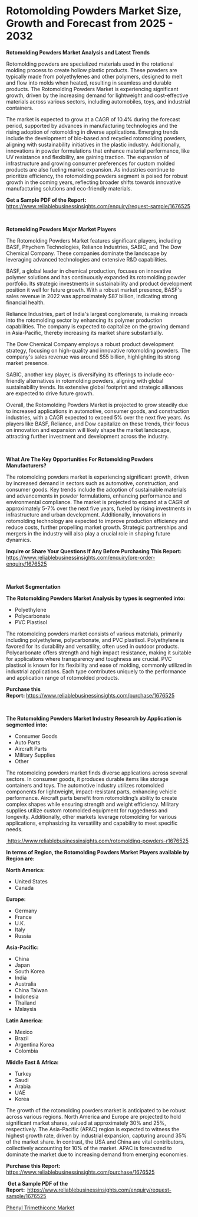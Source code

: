 <p><h1>Rotomolding Powders Market Size, Growth and Forecast from 2025 - 2032</h1></p><p><strong>Rotomolding Powders Market Analysis and Latest Trends</strong></p>
<p><p>Rotomolding powders are specialized materials used in the rotational molding process to create hollow plastic products. These powders are typically made from polyethylenes and other polymers, designed to melt and flow into molds when heated, resulting in seamless and durable products. The Rotomolding Powders Market is experiencing significant growth, driven by the increasing demand for lightweight and cost-effective materials across various sectors, including automobiles, toys, and industrial containers.</p><p>The market is expected to grow at a CAGR of 10.4% during the forecast period, supported by advances in manufacturing technologies and the rising adoption of rotomolding in diverse applications. Emerging trends include the development of bio-based and recycled rotomolding powders, aligning with sustainability initiatives in the plastic industry. Additionally, innovations in powder formulations that enhance material performance, like UV resistance and flexibility, are gaining traction. The expansion of infrastructure and growing consumer preferences for custom molded products are also fueling market expansion. As industries continue to prioritize efficiency, the rotomolding powders segment is poised for robust growth in the coming years, reflecting broader shifts towards innovative manufacturing solutions and eco-friendly materials.</p></p>
<p><strong>Get a Sample PDF of the Report:&nbsp;</strong> <a href="https://www.reliablebusinessinsights.com/enquiry/request-sample/1676525?utm_campaign=2278&utm_medium=2&utm_source=Github&utm_content=ia&utm_term=24032025&utm_id=rotomolding-powders">https://www.reliablebusinessinsights.com/enquiry/request-sample/1676525</a></p>
<p>&nbsp;</p>
<p><strong>Rotomolding Powders Major Market Players</strong></p>
<p><p>The Rotomolding Powders Market features significant players, including BASF, Phychem Technologies, Reliance Industries, SABIC, and The Dow Chemical Company. These companies dominate the landscape by leveraging advanced technologies and extensive R&D capabilities. </p><p>BASF, a global leader in chemical production, focuses on innovative polymer solutions and has continuously expanded its rotomolding powder portfolio. Its strategic investments in sustainability and product development position it well for future growth. With a robust market presence, BASF's sales revenue in 2022 was approximately $87 billion, indicating strong financial health.</p><p>Reliance Industries, part of India's largest conglomerate, is making inroads into the rotomolding sector by enhancing its polymer production capabilities. The company is expected to capitalize on the growing demand in Asia-Pacific, thereby increasing its market share substantially.</p><p>The Dow Chemical Company employs a robust product development strategy, focusing on high-quality and innovative rotomolding powders. The company's sales revenue was around $55 billion, highlighting its strong market presence.</p><p>SABIC, another key player, is diversifying its offerings to include eco-friendly alternatives in rotomolding powders, aligning with global sustainability trends. Its extensive global footprint and strategic alliances are expected to drive future growth.</p><p>Overall, the Rotomolding Powders Market is projected to grow steadily due to increased applications in automotive, consumer goods, and construction industries, with a CAGR expected to exceed 5% over the next five years. As players like BASF, Reliance, and Dow capitalize on these trends, their focus on innovation and expansion will likely shape the market landscape, attracting further investment and development across the industry.</p></p>
<p>&nbsp;</p>
<p><strong>What Are The Key Opportunities For Rotomolding Powders Manufacturers?</strong></p>
<p><p>The rotomolding powders market is experiencing significant growth, driven by increased demand in sectors such as automotive, construction, and consumer goods. Key trends include the adoption of sustainable materials and advancements in powder formulations, enhancing performance and environmental compliance. The market is projected to expand at a CAGR of approximately 5-7% over the next five years, fueled by rising investments in infrastructure and urban development. Additionally, innovations in rotomolding technology are expected to improve production efficiency and reduce costs, further propelling market growth. Strategic partnerships and mergers in the industry will also play a crucial role in shaping future dynamics.</p></p>
<p><strong>Inquire or Share Your Questions If Any Before Purchasing This Report:</strong> <a href="https://www.reliablebusinessinsights.com/enquiry/pre-order-enquiry/1676525?utm_campaign=2278&utm_medium=2&utm_source=Github&utm_content=ia&utm_term=24032025&utm_id=rotomolding-powders">https://www.reliablebusinessinsights.com/enquiry/pre-order-enquiry/1676525</a></p>
<p>&nbsp;</p>
<p><strong>Market Segmentation</strong></p>
<p><strong>The Rotomolding Powders Market Analysis by types is segmented into:</strong></p>
<p><ul><li>Polyethylene</li><li>Polycarbonate</li><li>PVC Plastisol</li></ul></p>
<p><p>The rotomolding powders market consists of various materials, primarily including polyethylene, polycarbonate, and PVC plastisol. Polyethylene is favored for its durability and versatility, often used in outdoor products. Polycarbonate offers strength and high impact resistance, making it suitable for applications where transparency and toughness are crucial. PVC plastisol is known for its flexibility and ease of molding, commonly utilized in industrial applications. Each type contributes uniquely to the performance and application range of rotomolded products.</p></p>
<p><strong>Purchase this Report:&nbsp;</strong><a href="https://www.reliablebusinessinsights.com/purchase/1676525?utm_campaign=2278&utm_medium=2&utm_source=Github&utm_content=ia&utm_term=24032025&utm_id=rotomolding-powders">https://www.reliablebusinessinsights.com/purchase/1676525</a></p>
<p>&nbsp;</p>
<p><strong>The Rotomolding Powders Market Industry Research by Application is segmented into:</strong></p>
<p><ul><li>Consumer Goods</li><li>Auto Parts</li><li>Aircraft Parts</li><li>Military Supplies</li><li>Other</li></ul></p>
<p><p>The rotomolding powders market finds diverse applications across several sectors. In consumer goods, it produces durable items like storage containers and toys. The automotive industry utilizes rotomolded components for lightweight, impact-resistant parts, enhancing vehicle performance. Aircraft parts benefit from rotomolding’s ability to create complex shapes while ensuring strength and weight efficiency. Military supplies utilize custom rotomolded equipment for ruggedness and longevity. Additionally, other markets leverage rotomolding for various applications, emphasizing its versatility and capability to meet specific needs.</p></p>
<p><a href="https://www.reliablebusinessinsights.com/rotomolding-powders-r1676525?utm_campaign=2278&utm_medium=2&utm_source=Github&utm_content=ia&utm_term=24032025&utm_id=rotomolding-powders">&nbsp;https://www.reliablebusinessinsights.com/rotomolding-powders-r1676525</a></p>
<p><strong>In terms of Region, the Rotomolding Powders Market Players available by Region are:</strong></p>
<p>
    <p> <strong> North America: </strong>
        <ul>
            <li>United States</li>
            <li>Canada</li>
        </ul>
        </p> 
    <p> <strong> Europe: </strong>
        <ul>
            <li>Germany</li>
            <li>France</li>
            <li>U.K.</li>
            <li>Italy</li>
            <li>Russia</li>
        </ul>
        </p> 
    <p> <strong> Asia-Pacific: </strong>
        <ul>
            <li>China</li>
            <li>Japan</li>
            <li>South Korea</li>
            <li>India</li>
            <li>Australia</li>
            <li>China Taiwan</li>
            <li>Indonesia</li>
            <li>Thailand</li>
            <li>Malaysia</li>
        </ul>
        </p> 
    <p> <strong> Latin America: </strong>
        <ul>
            <li>Mexico</li>
            <li>Brazil</li>
            <li>Argentina Korea</li>
            <li>Colombia</li>
        </ul>
        </p> 
    <p> <strong> Middle East & Africa: </strong>
        <ul>
            <li>Turkey</li>
            <li>Saudi</li>
            <li>Arabia</li>
            <li>UAE</li>
            <li>Korea</li>
        </ul>
    </p>
    </p>
<p><p>The growth of the rotomolding powders market is anticipated to be robust across various regions. North America and Europe are projected to hold significant market shares, valued at approximately 30% and 25%, respectively. The Asia-Pacific (APAC) region is expected to witness the highest growth rate, driven by industrial expansion, capturing around 35% of the market share. In contrast, the USA and China are vital contributors, collectively accounting for 10% of the market. APAC is forecasted to dominate the market due to increasing demand from emerging economies.</p></p>
<p><strong>Purchase this Report: </strong><a href="https://www.reliablebusinessinsights.com/purchase/1676525?utm_campaign=2278&utm_medium=2&utm_source=Github&utm_content=ia&utm_term=24032025&utm_id=rotomolding-powders">https://www.reliablebusinessinsights.com/purchase/1676525</a></p>
<p>&nbsp;<strong>Get a Sample PDF of the Report:&nbsp;&nbsp;</strong><a href="https://www.reliablebusinessinsights.com/enquiry/request-sample/1676525?utm_campaign=2278&utm_medium=2&utm_source=Github&utm_content=ia&utm_term=24032025&utm_id=rotomolding-powders">https://www.reliablebusinessinsights.com/enquiry/request-sample/1676525</a></p>
<p><strong></strong></p>
<p><p><a href="https://github.com/kbollin866/Market-Research-Report-List-1/blob/main/phenyl-trimethicone-market.md?utm_campaign=2278&utm_medium=2&utm_source=Github&utm_content=ia&utm_term=24032025&utm_id=rotomolding-powders">Phenyl Trimethicone Market</a></p></p>
